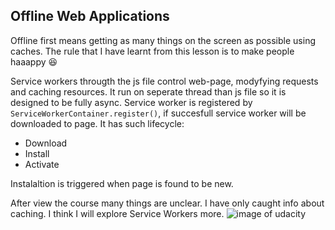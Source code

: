 ## Offline Web Applications

Offline first means getting as many things on the screen as possible using caches. The rule that I have learnt from this lesson is to make people haaappy :satisfied:

Service workers througth the js file control web-page, modyfying requests and caching resources. It run on seperate thread than js file so it is designed to be fully async. Service worker is registered by `ServiceWorkerContainer.register()`, if succesfull service worker will be downloaded to page. It has such lifecycle:
* Download
* Install
* Activate

Instalaltion is triggered when page is found to be new. 

After view the course many things are unclear. I have only caught info about caching. I think I will explore Service Workers more.
![image of udacity ](https://github.com/yulyasystem/kottans-frontend/blob/master/offline-web-apps/owa.png)


